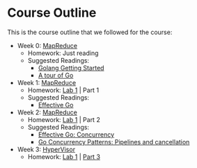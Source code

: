 # Course Outline

This is the course outline that we followed for the course:

* Week 0: [MapReduce](readings/mapreduce.pdf)
  - Homework: Just reading
  - Suggested Readings:
    - [Golang Getting Started](https://golang.org/doc/install) 
    - [A tour of Go](https://tour.golang.org/welcome/1)
* Week 1: [MapReduce](readings/mapreduce.pdf)
  - Homework: [Lab 1](labs/lab-1.md) | Part 1
  - Suggested Readings:
    - [Effective Go](https://golang.org/doc/effective_go.html)
* Week 2: [MapReduce](readings/mapreduce.pdf)
  - Homework: [Lab 1](labs/lab-1.md) | Part 2
  - Suggested Readings:
    - [Effective Go: Concurrency](https://golang.org/doc/effective_go.html#concurrency)
    - [Go Concurrency Patterns: Pipelines and cancellation](https://blog.golang.org/pipelines)
* Week 3: [HyperVisor](readings/bressoud-hypervisor.pdf)
  - Homework: [Lab 1](labs/lab-1.md) | [Part 3](labs/lab-1.md#part-iii-handling-worker-failures)

